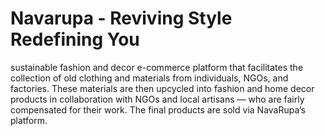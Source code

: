 # Navarupa - Reviving Style Redefining You

sustainable fashion and decor e-commerce platform that facilitates the collection of old clothing and materials from individuals, NGOs, and factories. These materials are then upcycled into fashion and home decor products in collaboration with NGOs and local artisans — who are fairly compensated for their work. The final products are sold via NavaRupa’s platform.
